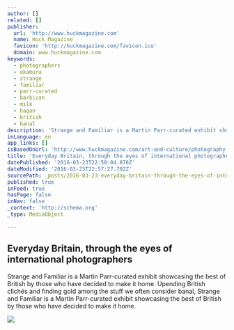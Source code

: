 ```yaml
---
author: []
related: []
publisher:
  url: 'http://www.huckmagazine.com'
  name: Huck Magazine
  favicon: 'http://huckmagazine.com/favicon.ico'
  domain: www.huckmagazine.com
keywords:
  - photographers
  - okamura
  - strange
  - familiar
  - parr-curated
  - barbican
  - milk
  - hagan
  - british
  - banal
description: 'Strange and Familiar is a Martin Parr-curated exhibit showcasing the best of British by those who have decided to make it home. Upending British clichés and finding gold among the stuff we often consider banal, Strange and Familiar is a Martin Parr-curated exhibit showcasing the best of British by those who have decided to make it home.'
inLanguage: en
app_links: []
isBasedOnUrl: 'http://www.huckmagazine.com/art-and-culture/photography-2/everyday-britain-eyes-international-photographers/'
title: 'Everyday Britain, through the eyes of international photographers'
datePublished: '2016-03-23T22:58:04.876Z'
dateModified: '2016-03-23T22:57:27.702Z'
sourcePath: _posts/2016-03-23-everyday-britain-through-the-eyes-of-international-photogra.md
published: true
inFeed: true
hasPage: false
inNav: false
_context: 'http://schema.org'
_type: MediaObject

---
```

<article style=""><h1>Everyday Britain, through the eyes of international photographers</h1><p>Strange and Familiar is a Martin Parr-curated exhibit showcasing the best of British by those who have decided to make it home. Upending British clichés and finding gold among the stuff we often consider banal, Strange and Familiar is a Martin Parr-curated exhibit showcasing the best of British by those who have decided to make it home.</p><img src="http://huckcdn.lwlies.com/admin/wp-content/uploads/2016/03/12.-Strange-and-Familiar.-Sergio-Larrain.jpg" /></article>